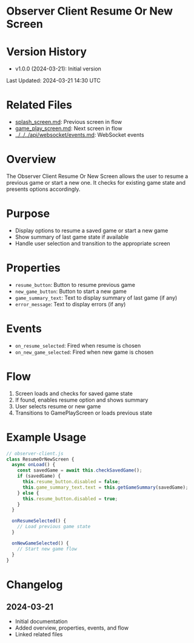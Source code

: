 # Observer Client Resume Or New Screen

# Version History

- v1.0.0 (2024-03-21): Initial version

Last Updated: 2024-03-21 14:30 UTC

# Related Files

- [splash_screen.md](./splash_screen.md): Previous screen in flow
- [game_play_screen.md](./game_play_screen.md): Next screen in flow
- [../../../api/websocket/events.md](../../../api/websocket/events.md): WebSocket events

# Overview

The Observer Client Resume Or New Screen allows the user to resume a previous game or start a new one. It checks for existing game state and presents options accordingly.

# Purpose

- Display options to resume a saved game or start a new game
- Show summary of last game state if available
- Handle user selection and transition to the appropriate screen

# Properties

- `resume_button`: Button to resume previous game
- `new_game_button`: Button to start a new game
- `game_summary_text`: Text to display summary of last game (if any)
- `error_message`: Text to display errors (if any)

# Events

- `on_resume_selected`: Fired when resume is chosen
- `on_new_game_selected`: Fired when new game is chosen

# Flow

1. Screen loads and checks for saved game state
2. If found, enables resume option and shows summary
3. User selects resume or new game
4. Transitions to GamePlayScreen or loads previous state

# Example Usage

```javascript
// observer-client.js
class ResumeOrNewScreen {
  async onLoad() {
    const savedGame = await this.checkSavedGame();
    if (savedGame) {
      this.resume_button.disabled = false;
      this.game_summary_text.text = this.getGameSummary(savedGame);
    } else {
      this.resume_button.disabled = true;
    }
  }

  onResumeSelected() {
    // Load previous game state
  }

  onNewGameSelected() {
    // Start new game flow
  }
}
```

# Changelog

## 2024-03-21

- Initial documentation
- Added overview, properties, events, and flow
- Linked related files
